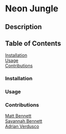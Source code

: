 # Neon Jungle

## Description


## Table of Contents
[Installation](link)
<br>
[Usage](link)
<br>
[Contributions](link)

### Installation


### Usage


### Contributions
[Matt Bennett](https://github.com/matty-bennett)
<br>
[Savannah Bennett](https://github.com/savbennett8)
<br>
[Adrian Verdusco](https://github.com/adriancv-coder)
